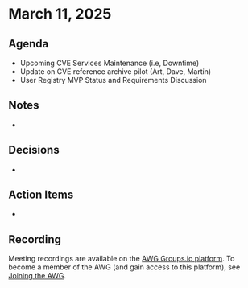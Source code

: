 # March 11, 2025

## Agenda

* Upcoming CVE Services Maintenance (i.e, Downtime)
* Update on CVE reference archive pilot (Art, Dave, Martin)
* User Registry MVP Status and Requirements Discussion

## Notes

*

## Decisions

*

## Action Items

*

## Recording

Meeting recordings are available on the [AWG Groups.io platform](https://cve-cwe-programs.groups.io/g/AWG/files/MeetingRecordings).
To become a member of the AWG (and gain access to this platform), see [Joining the AWG](https://github.com/CVEProject/automation-working-group?tab=readme-ov-file#joining-the-awg).
